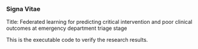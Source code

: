 ### Signa Vitae


Title: Federated learning for predicting critical intervention and poor clinical outcomes at emergency department triage stage

This is the executable code to verify the research results.
